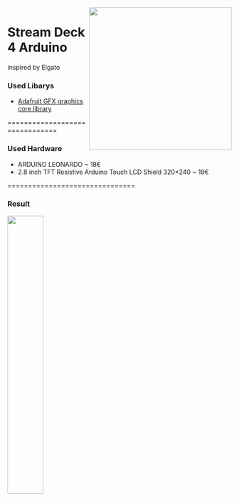 <img align="right" src="https://i.imgur.com/Gfo25Of.png" height="320" width="320">


# Stream Deck 4 Arduino
inspired by Elgato

### Used Libarys
* [Adafruit GFX graphics core library](https://github.com/adafruit/Adafruit-GFX-Library)

===============================

### Used Hardware
* ARDUINO LEONARDO ~ 18€
* 2.8 inch TFT Resistive Arduino Touch LCD Shield 320×240 ~ 19€

===============================

### Result

<img align="left" src="https://i.imgur.com/imVZpZX.jpg" height="40%" width="40%">
